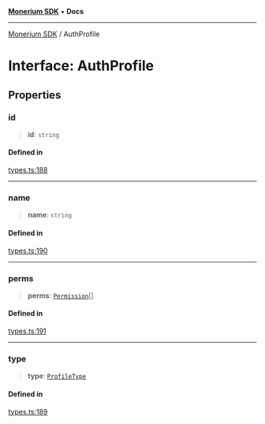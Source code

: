 [**Monerium SDK**](../README.md) • **Docs**

***

[Monerium SDK](../README.md) / AuthProfile

# Interface: AuthProfile

## Properties

### id

> **id**: `string`

#### Defined in

[types.ts:188](https://github.com/monerium/js-monorepo/blob/62e0077f6672014c8c720b1b4b4f6d6fcc529502/packages/sdk/src/types.ts#L188)

***

### name

> **name**: `string`

#### Defined in

[types.ts:190](https://github.com/monerium/js-monorepo/blob/62e0077f6672014c8c720b1b4b4f6d6fcc529502/packages/sdk/src/types.ts#L190)

***

### perms

> **perms**: [`Permission`](../enumerations/Permission.md)[]

#### Defined in

[types.ts:191](https://github.com/monerium/js-monorepo/blob/62e0077f6672014c8c720b1b4b4f6d6fcc529502/packages/sdk/src/types.ts#L191)

***

### type

> **type**: [`ProfileType`](../enumerations/ProfileType.md)

#### Defined in

[types.ts:189](https://github.com/monerium/js-monorepo/blob/62e0077f6672014c8c720b1b4b4f6d6fcc529502/packages/sdk/src/types.ts#L189)
